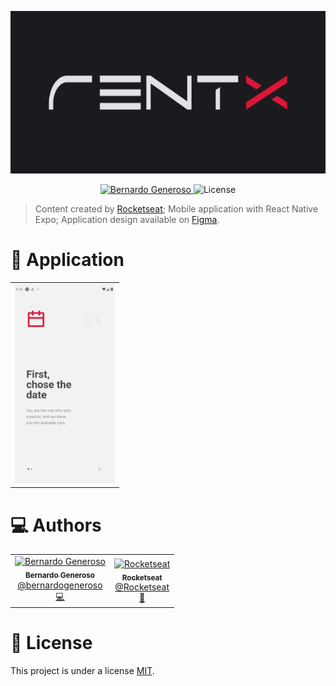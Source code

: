 <p align="center">
   <img src="https://raw.githubusercontent.com/bernardogeneroso/RentX-Rocketseat/main/readme-assets/logo.png" alt="RenteX" height="260"/>
</p>

<p align="center">
   <a href="https://www.linkedin.com/in/bernardo-generoso-829ba81b0">
      <img alt="Bernardo Generoso" src="https://img.shields.io/badge/-Bernardo%20Generoso-DC1637?style=flat&logo=Linkedin&logoColor=white" />
   </a>

  <img alt="License" src="https://img.shields.io/badge/license-MIT-DC1637">
</p>

> Content created by [Rocketseat](https://github.com/Rocketseat);
> Mobile application with React Native Expo;
> Application design available on [Figma](https://www.figma.com/file/7Ro0D8mdcX36qWnSBhWaXF/RentX?node-id=0%3A1).

# 📱 Application
<table>
   <tr>
      <td>
         <img src="https://raw.githubusercontent.com/bernardogeneroso/RentX-Rocketseat/main/readme-assets/auth-show-1.png" width="160px;" alt="Bernardo Generoso"/>
      </td>
   </tr>
</table>

# :computer: Authors

<table>
  <tr>
    <td align="center">
      <a href="http://github.com/bernardogeneroso">
        <img src="https://avatars.githubusercontent.com/u/58465456?v=4" width="100px;" alt="Bernardo Generoso"/>
        <br />
        <sub>
          <b>Bernardo Generoso</b>
        </sub>
       </a>
       <br />
       <a href="https://www.linkedin.com/in/bernardo-generoso-829ba81b0" title="Linkedin">@bernardogeneroso</a>
       <br />
       <a href="https://github.com/bernardogeneroso/RentX-Rocketseat/commits/main" title="Code">💻</a>
    </td>
    <td align="center">
      <a href="https://github.com/Rocketseat">
        <img src="https://avatars0.githubusercontent.com/u/28929274?s=200&v=4" width="100px;" alt="Rocketseat"/>
        <br />
        <sub>
          <b>Rocketseat</b>
        </sub>
       </a>
       <br />
       <a href="https://www.linkedin.com/school/rocketseat" title="Linkedin">@Rocketseat</a>
       <br />
       <a href="https://rocketseat.com.br" title="Content creators">🚀</a>
    </td>
  </tr>
</table>

# :closed_book: License

This project is under a license [MIT](./LICENSE).
